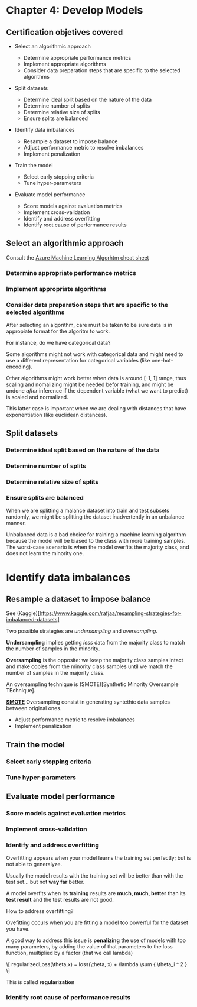 # Chapter 4: Develop Models

## Certification objetives covered

- Select an algorithmic approach
  - Determine appropriate performance metrics
  - Implement appropriate algorithms
  - Consider data preparation steps that are specific to the selected algorithms

- Split datasets
   - Determine ideal split based on the nature of the data
   - Determine number of splits
   - Determine relative size of splits
   - Ensure splits are balanced

- Identify data imbalances
   - Resample a dataset to impose balance
   - Adjust performance metric to resolve imbalances
   - Implement penalization
   
- Train the model
   - Select early stopping criteria
   - Tune hyper-parameters

- Evaluate model performance
   - Score models against evaluation metrics
   - Implement cross-validation
   - Identify and address overfitting
   - Identify root cause of performance results

## Select an algorithmic approach

Consult the [Azure Machine Learning Algorhtm cheat sheet](https://docs.microsoft.com/en-us/azure/machine-learning/studio/algorithm-cheat-sheet )    

### Determine appropriate performance metrics

### Implement appropriate algorithms

### Consider data preparation steps that are specific to the selected algorithms

After selecting an algorithm, care must be taken to be sure data is in appropiate format for the algoritm to work.

For instance, do we have categorical data?

Some algorithms might not work with categorical data and might need to use a different representation for categorical variables (like one-hot-encoding).

Other algorithms might work better when data is around [-1, 1] range, thus scaling and nomalizing might be needed befor training, and might be undone *after* inference if the dependent variable (what we want to predict) is scaled and normalized.

This latter case is important when we are dealing with distances that have exponentiation (like euclidean distances).


## Split datasets
### Determine ideal split based on the nature of the data
### Determine number of splits
### Determine relative size of splits

### Ensure splits are balanced

When we are splitting a malance dataset into train and test subsets randomly, we might be splitting the dataset inadvertently in an unbalance manner.

Unbalanced data is a bad choice for training a machine learning algorithm because the model will be biased to the class with more training samples. The worst-case scenario is when the model overfits the majority class, and does not learn the minority one.

# Identify data imbalances

## Resample a dataset to impose balance
   See (Kaggle)[https://www.kaggle.com/rafjaa/resampling-strategies-for-imbalanced-datasets]

Two possible strategies are *undersampling* and *oversampling*.

**Undersampling** implies getting _less_ data from the majority class to match the number of samples in the minority.

**Oversampling** is the opposite: we keep the majority class samples intact and make copies from the minority class samples until we match the number of samples in the majority class.

An oversampling technique is (SMOTE)[Synthetic Minority Oversample TEchnique].

**[SMOTE](https://imbalanced-learn.readthedocs.io/en/stable/over_sampling.html#smote-adasyn)** Oversampling consist in generating syntethic data samples between original ones.   

   - Adjust performance metric to resolve imbalances 
   - Implement penalization


## Train the model

###  Select early stopping criteria

### Tune hyper-parameters

## Evaluate model performance

### Score models against evaluation metrics

### Implement cross-validation

### Identify and address overfitting

Overfitting appears when your model learns the training set perfectly; but is not able to generalyze.

Usually the model results with the training set will be better than with the test set... but not **way far** better.

A model overfits when its **training** results are **much, much, better** than its **test result** and the test results are not good.

How to address overfitting?

Ovefitting occurs when you are fitting a model too powerful for the dataset you have.

A good way to address this issue is **penalizing** the use of models with too many parameters, by adding the value of that parameters to the loss function, multiplied by a factor (that we call lambda)

\\[ regularizedLoss(\theta,x) = loss(\theta, x) + \lambda \sum { \theta_i ^ 2 } \\]

This is called **regularization**

### Identify root cause of performance results
